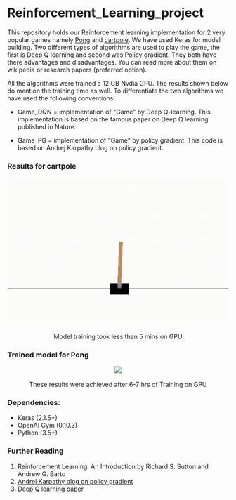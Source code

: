# Reinforcement_Learning_project

This repository holds our Reinforcement learning implementation for 2 very popular games namely [Pong](https://en.wikipedia.org/wiki/Pong#Gameplay) and [cartpole](https://gym.openai.com/envs/CartPole-v1/). We have used Keras for model building. Two different types of algorithms are used to play the game, the first is Deep Q learning and second was Policy gradient. They both have there advantages and disadvantages. You can read more about them on wikipedia or research papers (preferred option).

All the algorithms were trained a 12 GB Nvdia GPU. The results shown below do mention the training time as well. To differentiate the two algorithms we have used the following conventions.


-  Game_DQN = implementation of "Game" by Deep Q-learning. This implementation is based on the famous paper on Deep Q learning published in Nature.

-  Game_PG = implementation of "Game" by policy gradient. This code is based on Andrej Karpathy blog on policy gradient.

### Results for cartpole

<p align="center">
<img src="https://github.com/R1j1t/Reinforcement_Learning_project/blob/master/Implementation/CartPole_PG/cartpole_pg.gif">
</p>
<p align="center">
Model training took less than 5 mins on GPU
</p>

### Trained model for Pong

<p align="center">
<img src="https://github.com/R1j1t/Reinforcement_Learning_project/blob/master/Implementation/Pong_PG/Pong_pg.gif">
</p>
</p>
<p align="center">
These results were achieved after 6-7 hrs of  Training on GPU
</p>

### Dependencies:
- Keras (2.1.5+)
- OpenAI Gym (0.10.3)
- Python (3.5+)

### Further Reading
1. Reinforcement Learning: An Introduction by Richard S. Sutton and Andrew G. Barto
1. [Andrej Karpathy blog on policy gradient](https://karpathy.github.io/2016/05/31/rl/)
2. [Deep Q learning paper](https://storage.googleapis.com/deepmind-media/dqn/DQNNaturePaper.pdf)

